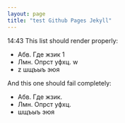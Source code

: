 ```yaml
---
layout: page
title: "test Github Pages Jekyll"
---
```


14:43
This list should render properly:

* Абв. Где жзик 1
* Лмн. Опрст уфхц. w
* z шщъыъ эюя

And this one should fail completely:

* Абв. Где жзик.
* Лмн. Опрст уфхц.
* шщъыъ эюя
